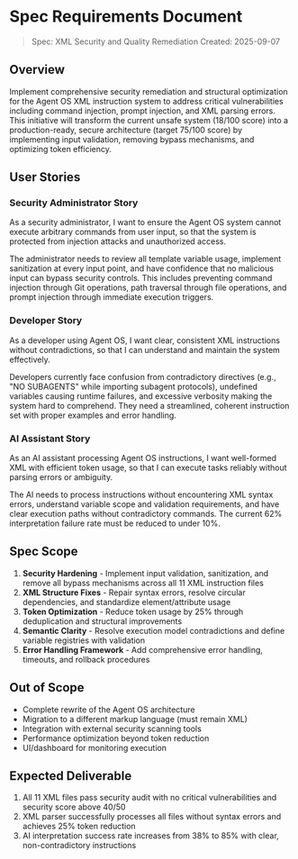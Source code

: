 # Spec Requirements Document

> Spec: XML Security and Quality Remediation
> Created: 2025-09-07

## Overview

Implement comprehensive security remediation and structural optimization for the Agent OS XML instruction system to address critical vulnerabilities including command injection, prompt injection, and XML parsing errors. This initiative will transform the current unsafe system (18/100 score) into a production-ready, secure architecture (target 75/100 score) by implementing input validation, removing bypass mechanisms, and optimizing token efficiency.

## User Stories

### Security Administrator Story

As a security administrator, I want to ensure the Agent OS system cannot execute arbitrary commands from user input, so that the system is protected from injection attacks and unauthorized access.

The administrator needs to review all template variable usage, implement sanitization at every input point, and have confidence that no malicious input can bypass security controls. This includes preventing command injection through Git operations, path traversal through file operations, and prompt injection through immediate execution triggers.

### Developer Story  

As a developer using Agent OS, I want clear, consistent XML instructions without contradictions, so that I can understand and maintain the system effectively.

Developers currently face confusion from contradictory directives (e.g., "NO SUBAGENTS" while importing subagent protocols), undefined variables causing runtime failures, and excessive verbosity making the system hard to comprehend. They need a streamlined, coherent instruction set with proper examples and error handling.

### AI Assistant Story

As an AI assistant processing Agent OS instructions, I want well-formed XML with efficient token usage, so that I can execute tasks reliably without parsing errors or ambiguity.

The AI needs to process instructions without encountering XML syntax errors, understand variable scope and validation requirements, and have clear execution paths without contradictory commands. The current 62% interpretation failure rate must be reduced to under 10%.

## Spec Scope

1. **Security Hardening** - Implement input validation, sanitization, and remove all bypass mechanisms across all 11 XML instruction files
2. **XML Structure Fixes** - Repair syntax errors, resolve circular dependencies, and standardize element/attribute usage
3. **Token Optimization** - Reduce token usage by 25% through deduplication and structural improvements
4. **Semantic Clarity** - Resolve execution model contradictions and define variable registries with validation
5. **Error Handling Framework** - Add comprehensive error handling, timeouts, and rollback procedures

## Out of Scope

- Complete rewrite of the Agent OS architecture
- Migration to a different markup language (must remain XML)
- Integration with external security scanning tools
- Performance optimization beyond token reduction
- UI/dashboard for monitoring execution

## Expected Deliverable

1. All 11 XML files pass security audit with no critical vulnerabilities and security score above 40/50
2. XML parser successfully processes all files without syntax errors and achieves 25% token reduction
3. AI interpretation success rate increases from 38% to 85% with clear, non-contradictory instructions